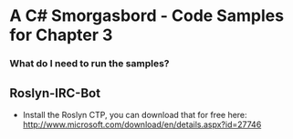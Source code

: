 A C# Smorgasbord - Code Samples for Chapter 3
=============================================

### What do I need to run the samples?

## Roslyn-IRC-Bot
* Install the Roslyn CTP, you can download that for free here: http://www.microsoft.com/download/en/details.aspx?id=27746